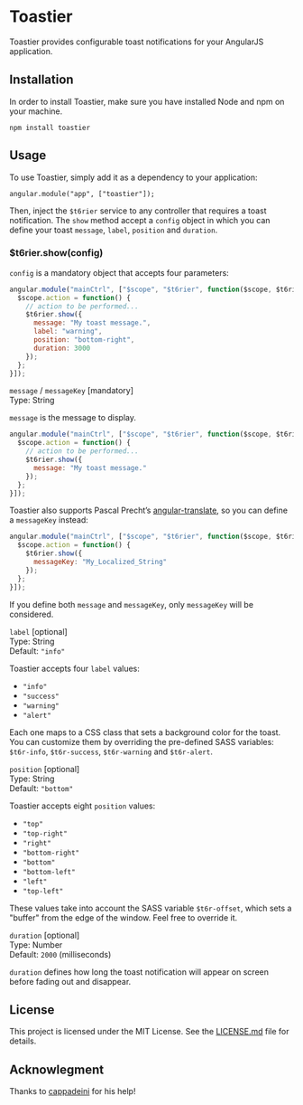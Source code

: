 # Toastier

Toastier provides configurable toast notifications for your AngularJS application.

## Installation

In order to install Toastier, make sure you have installed Node and npm on your machine.

```
npm install toastier
```

## Usage

To use Toastier, simply add it as a dependency to your application:

```
angular.module("app", ["toastier"]);
```

Then, inject the `$t6rier` service to any controller that requires a toast notification. The `show` method accept a `config` object in which you can define your toast `message`, `label`, `position` and `duration`.

### $t6rier.show(config)

`config` is a mandatory object that accepts four parameters:

```javascript
angular.module("mainCtrl", ["$scope", "$t6rier", function($scope, $t6rier) {
  $scope.action = function() {
    // action to be performed...
    $t6rier.show({
      message: "My toast message.",
      label: "warning",
      position: "bottom-right",
      duration: 3000
    });
  };
}]);
```

`message` / `messageKey` [mandatory]  
Type: String

`message` is the message to display.

```javascript
angular.module("mainCtrl", ["$scope", "$t6rier", function($scope, $t6rier) {
  $scope.action = function() {
    // action to be performed...
    $t6rier.show({
      message: "My toast message."
    });
  };
}]);
```

Toastier also supports Pascal Precht&#8217;s <a href="https://angular-translate.github.io/" target="_blank">angular-translate</a>, so you can define a `messageKey` instead:

```javascript
angular.module("mainCtrl", ["$scope", "$t6rier", function($scope, $t6rier) {
  $scope.action = function() {
    $t6rier.show({
      messageKey: "My_Localized_String"
    });
  };
}]);
```

If you define both `message` and `messageKey`, only `messageKey` will be considered.

`label` [optional]  
Type: String  
Default: `"info"`

Toastier accepts four `label` values:
- `"info"`
- `"success"`
- `"warning"`
- `"alert"`

Each one maps to a CSS class that sets a background color for the toast. You can customize them by overriding the pre-defined SASS variables: `$t6r-info`, `$t6r-success`, `$t6r-warning` and `$t6r-alert`.

`position` [optional]  
Type: String  
Default: `"bottom"`

Toastier accepts eight `position` values:
- `"top"`
- `"top-right"`
- `"right"`
- `"bottom-right"`
- `"bottom"`
- `"bottom-left"`
- `"left"`
- `"top-left"`

These values take into account the SASS variable `$t6r-offset`, which sets a "buffer" from the edge of the window. Feel free to override it.

`duration` [optional]  
Type: Number  
Default: `2000` (milliseconds)

`duration` defines how long the toast notification will appear on screen before fading out and disappear.

## License

This project is licensed under the MIT License. See the [LICENSE.md](LICENSE.md) file for details.

## Acknowlegment

Thanks to [cappadeini](https://github.com/cappadeini) for his help!
